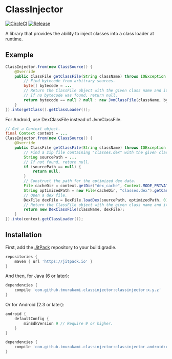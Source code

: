 # ClassInjector

[![CircleCI](https://circleci.com/gh/tmurakami/classinjector.svg?style=shield)](https://circleci.com/gh/tmurakami/classinjector)
[![Release](https://jitpack.io/v/tmurakami/classinjector.svg)](https://jitpack.io/#tmurakami/classinjector)

A library that provides the ability to inject classes into a class loader at runtime.

## Example

```java
ClassInjector.from(new ClassSource() {
    @Override
    public ClassFile getClassFile(String className) throws IOException {
        // Find bytecode from arbitrary sources.
        byte[] bytecode = ...
        // Return the ClassFile object with the given class name and its bytecode.
        // If no bytecode was found, return null.
        return bytecode == null ? null : new JvmClassFile(className, bytecode);
    }
}).into(getClass().getClassLoader());
```

For Android, use DexClassFile instead of JvmClassFile.
```java
// Get a Context object.
final Context context = ...
ClassInjector.from(new ClassSource() {
    @Override
    public ClassFile getClassFile(String className) throws IOException {
        // Find a zip file containing "classes.dex" with the given class name.
        String sourcePath = ...
        // If not found, return null.
        if (sourcePath == null) {
            return null;
        }
        // Construct the path for the optimized dex data.
        File cacheDir = context.getDir("dex_cache", Context.MODE_PRIVATE);
        String optimizedPath = new File(cacheDir, "classes.dex").getCanonicalPath();
        // Open a dex file.
        DexFile dexFile = DexFile.loadDex(sourcePath, optimizedPath, 0);
        // Return the ClassFile object with the given class name and its dex file.
        return new DexClassFile(className, dexFile);
    }
}).into(context.getClassLoader());
```

## Installation

First, add the [JitPack](https://jitpack.io/) repository to your build.gradle.
```groovy
repositories {
    maven { url 'https://jitpack.io' }
}
```

And then, for Java (6 or later):
```groovy
dependencies {
    compile 'com.github.tmurakami.classinjector:classinjector:x.y.z'
}
```

Or for Android (2.3 or later):
```groovy
android {
    defaultConfig {
        minSdkVersion 9 // Require 9 or higher.
    }
}

dependencies {
    compile 'com.github.tmurakami.classinjector:classinjector-android:x.y.z'
}
```
